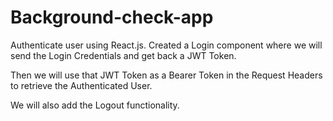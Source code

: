 # Background-check-app
Authenticate user using React.js. Created a Login component where we will send the Login Credentials and get back a JWT Token.

Then we will use that JWT Token as a Bearer Token in the Request Headers to retrieve the Authenticated User. 

We will also add the Logout functionality.

